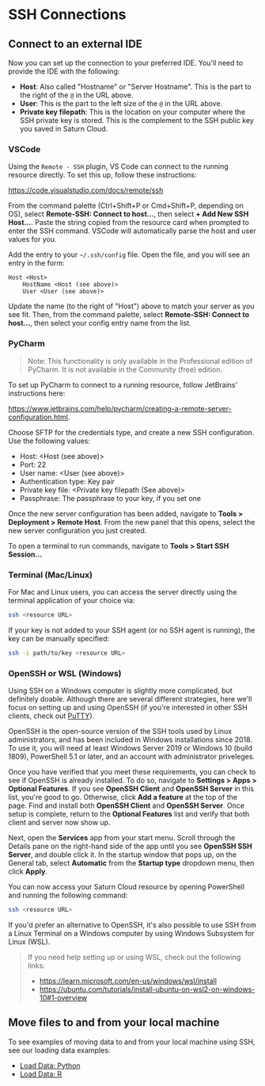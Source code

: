 # SSH Connections

## Connect to an external IDE

Now you can set up the connection to your preferred IDE. You'll need to provide the IDE with the following:

-   **Host**: Also called "Hostname" or "Server Hostname". This is the part to the right of the `@` in the URL above.
-   **User**: This is the part to the left size of the `@` in the URL above.
-   **Private key filepath**: This is the location on your computer where the SSH private key is stored. This is the complement to the SSH public key you saved in Saturn Cloud.

### VSCode

Using the `Remote - SSH` plugin, VS Code can connect to the running resource directly. To set this up, follow these instructions:

<a href="https://code.visualstudio.com/docs/remote/ssh" target='_blank' rel='noopener'>https://code.visualstudio.com/docs/remote/ssh</a>

From the command palette (Ctrl+Shift+P or Cmd+Shift+P, depending on OS), select **Remote-SSH: Connect to host…**, then select **+ Add New SSH Host...**. Paste the string copied from the resource card when prompted to enter the SSH command. VSCode will automatically parse the host and user values for you.

Add the entry to your `~/.ssh/config` file. Open the file, and you will see an entry in the form:

```
Host <Host>
    HostName <Host (see above)>
    User <User (see above)>
```

Update the name (to the right of "Host") above to match your server as you see fit. Then, from the command palette, select **Remote-SSH: Connect to host…**, then select your config entry name from the list.

### PyCharm

> Note: This functionality is only available in the Professional edition of PyCharm. It is not available in the Community (free) edition.

To set up PyCharm to connect to a running resource, follow JetBrains’ instructions here:

<a href="https://www.jetbrains.com/help/pycharm/creating-a-remote-server-configuration.html" target='_blank' rel='noopener'>https://www.jetbrains.com/help/pycharm/creating-a-remote-server-configuration.html</a>.

Choose SFTP for the credentials type, and create a new SSH configuration. Use the following values:

-   Host: <Host (see above)>
-   Port: 22
-   User name: <User (see above)>
-   Authentication type: Key pair
-   Private key file: <Private key filepath (See above)>
-   Passphrase: The passphrase to your key, if you set one

Once the new server configuration has been added, navigate to **Tools > Deployment > Remote Host**. From the new panel that this opens, select the new server configuration you just created.

To open a terminal to run commands, navigate to **Tools > Start SSH Session…**

### Terminal (Mac/Linux)

For Mac and Linux users, you can access the server directly using the terminal application of your choice via:

```bash
ssh <resource URL>
```

If your key is not added to your SSH agent (or no SSH agent is running), the key can be manually specified:

```bash
ssh -i path/to/key <resource URL>
```

### OpenSSH or WSL (Windows)

Using SSH on a Windows computer is slightly more complicated, but definitely doable. Although there are several different strategies, here we'll focus on setting up and using OpenSSH (if you're interested in other SSH clients, check out [PuTTY](https://www.putty.org/)).

OpenSSH is the open-source version of the SSH tools used by Linux administrators, and has been included in Windows installations since 2018. To use it, you will need at least Windows Server 2019 or Windows 10 (build 1809), PowerShell 5.1 or later, and an account with administrator priveleges. 

Once you have verified that you meet these requirements, you can check to see if OpenSSH is already installed. To do so, navigate to **Settings > Apps > Optional Features**. If you see **OpenSSH Client** and **OpenSSH Server** in this list, you're good to go. Otherwise, click **Add a feature** at the top of the page. Find and install both **OpenSSH Client** and **OpenSSH Server**. Once setup is complete, return to the **Optional Features** list and verify that both client and server now show up.

Next, open the **Services** app from your start menu. Scroll through the Details pane on the right-hand side of the app until you see **OpenSSH SSH Server**, and double click it. In the startup window that pops up, on the General tab, select **Automatic** from the **Startup type** dropdown menu, then click **Apply**.

You can now access your Saturn Cloud resource by opening PowerShell and running the following command:

```bash
ssh <resource URL>
```

If you'd prefer an alternative to OpenSSH, it's also possible to use SSH from a Linux Terminal on a Windows computer by using Windows Subsystem for Linux (WSL).

> If you need help setting up or using WSL, check out the following links:
>
> -   <a href="https://learn.microsoft.com/en-us/windows/wsl/install" target='_blank' rel='noopener'>https://learn.microsoft.com/en-us/windows/wsl/install</a>
> -   <a href="https://ubuntu.com/tutorials/install-ubuntu-on-wsl2-on-windows-10#1-overview" target='_blank' rel='noopener'>https://ubuntu.com/tutorials/install-ubuntu-on-wsl2-on-windows-10#1-overview</a>


## Move files to and from your local machine

To see examples of moving data to and from your local machine using SSH, see our loading data examples:

-   [Load Data: Python](<docs/examples/python/load-data/qs-load-data-local-files.md>)
-   [Load Data: R](<docs/examples/r/load-data/qs-r-load-data-local-files.md>)
